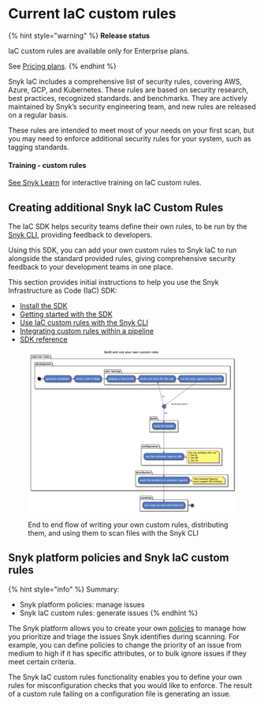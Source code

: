# Current IaC custom rules

{% hint style="warning" %}
**Release status**

IaC custom rules are available only for Enterprise plans.

See [Pricing plans](https://snyk.io/plans).
{% endhint %}

Snyk IaC includes a comprehensive list of security rules, covering AWS, Azure, GCP, and Kubernetes. These rules are based on security research, best practices, recognized standards. and benchmarks. They are actively maintained by Snyk’s security engineering team, and new rules are released on a regular basis.

These rules are intended to meet most of your needs on your first scan, but you may need to enforce additional security rules for your system, such as tagging standards.

#### Training - custom rules

[See Snyk Learn](https://learn.snyk.io/lesson/iac-custom-rules/) for interactive training on IaC custom rules.

## Creating additional Snyk IaC Custom Rules

The IaC SDK helps security teams define their own rules, to be run by the [Snyk CLI](../../../../snyk-cli/scan-and-maintain-projects-using-the-cli/snyk-cli-for-iac/), providing feedback to developers.

Using this SDK, you can add your own custom rules to Snyk IaC to run alongside the standard provided rules, giving comprehensive security feedback to your development teams in one place.

This section provides initial instructions to help you use the Snyk Infrastructure as Code (IaC) SDK:

* [Install the SDK](install-the-sdk.md)
* [Getting started with the SDK](writing-rules-using-the-sdk/)
* [Use IaC custom rules with the Snyk CLI](use-iac-custom-rules-with-cli/)
* [Integrating custom rules within a pipeline](integrated-iac-custom-rules-within-a-pipeline.md)
* [SDK reference](sdk-reference.md)

<figure><img src="../../../../.gitbook/assets/image (159) (1) (1) (2).png" alt="End to end flow of writing your own custom rules, distributing them, and using them to scan files with the Snyk CLI"><figcaption><p>End to end flow of writing your own custom rules, distributing them, and using them to scan files with the Snyk CLI</p></figcaption></figure>

## Snyk platform policies and Snyk IaC custom rules

{% hint style="info" %}
Summary:

* Snyk platform policies: manage issues
* Snyk IaC custom rules: generate issues
{% endhint %}

The Snyk platform allows you to create your own [policies](../../../../scan-with-snyk/policies/) to manage how you prioritize and triage the issues Snyk identifies during scanning. For example, you can define policies to change the priority of an issue from medium to high if it has specific attributes, or to bulk ignore issues if they meet certain criteria.

The Snyk IaC custom rules functionality enables you to define your own rules for misconfiguration checks that you would like to enforce. The result of a custom rule failing on a configuration file is generating an issue.
